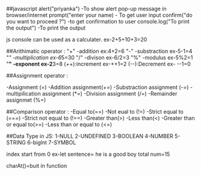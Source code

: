 ##javascript
alert("priyanka") -To show alert pop-up message in browser/internet
prompt("enter your name) - To get user input
confirm("do you want to proceed ?") -to get confirmation to user
console.log("To print the output") -To print the output


js console can be used as a calculater.
ex-2+5+10+3=20

##Arithimatic operator :
"+" -addition ex:4+2=6
"-" -substraction  ex-5-1=4
"*" -multiplication  ex-6*5=30
"/" -divison ex-6/2=3
"%" -modulus ex-5%2=1
"**" -exponent ex-2**3=8
(++):increment ex-++1=2
(--):Decrement ex- --1=0

##Assignment operator :

-Assignment (=)
-Addition assignment(+=)
-Substraction assignment (-=)
-multipilication assignment (*=)
-Division assignment (/=)
-Remainder assignmet (%=)

##Comparison operator :
-Equal to(==)
-Not eual to (!=)
-Strict equal to (===)
-Strict not equal to (!==)
-Greater than(>)
-Less than(<)
-Greater than or equal to(>=)
-Less than or equal to (<=)

##Data Type in JS:
1-NULL
2-UNDEFINED
3-BOOLEAN
4-NUMBER
5-STRING
6-bigInt
7-SYMBOL


index start from 0
ex-let sentence= he is a good boy
total num=15

charAt()=buit in function